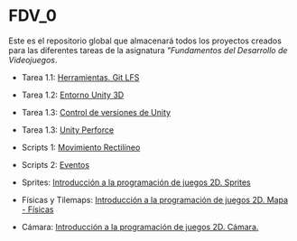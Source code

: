 # FDV_0

Este es el repositorio global que almacenará todos los proyectos creados para las diferentes tareas de la asignatura _"Fundamentos del Desarrollo de Videojuegos_.

* Tarea 1.1: [Herramientas. Git LFS](https://github.com/AlejandroDVDSM/FDV_1.1)

* Tarea 1.2: [Entorno Unity 3D](https://github.com/AlejandroDVDSM/FDV_1.2)

* Tarea 1.3: [Control de versiones de Unity](https://github.com/AlejandroDVDSM/FDV_1.3)

* Tarea 1.3: [Unity Perforce](https://github.com/AlejandroDVDSM/FDV_1.3_Perforce)

* Scripts 1: [Movimiento Rectilíneo](https://github.com/AlejandroDVDSM/FDV_Scripts1)

* Scripts 2: [Eventos](https://github.com/AlejandroDVDSM/FDV_Scripts_Events/)

* Sprites: [Introducción a la programación de juegos 2D. Sprites](https://github.com/AlejandroDVDSM/FDV_Sprites)
  
* Físicas y Tilemaps: [Introducción a la programación de juegos 2D. Mapa - Físicas](https://github.com/AlejandroDVDSM/FDV_Physics_Tilemaps)
  
* Cámara: [Introducción a la programación de juegos 2D. Cámara.](https://github.com/AlejandroDVDSM/FDV_Camera)
